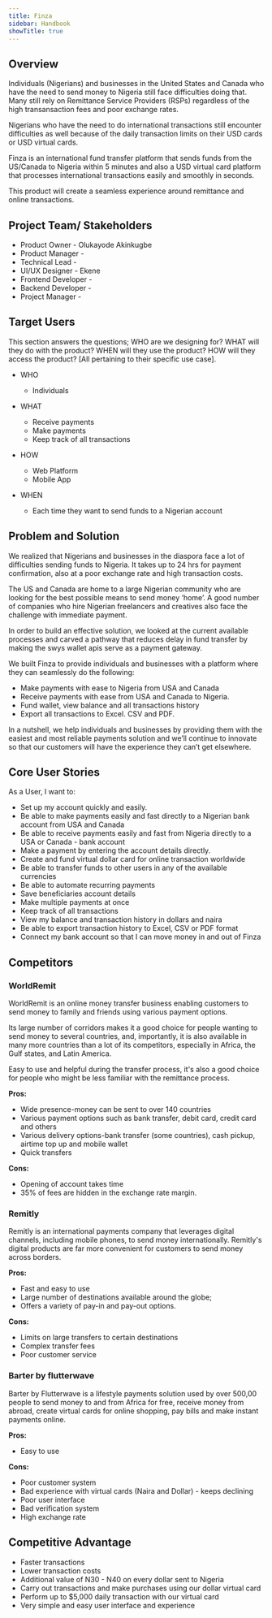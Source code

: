 ```yaml
---
title: Finza
sidebar: Handbook
showTitle: true
---
```


## Overview

Individuals (Nigerians) and businesses in the United States and Canada who have the need to send money to Nigeria still face difficulties doing that. Many still rely on Remittance Service Providers (RSPs) regardless of the high transansaction fees and poor exchange rates.

Nigerians who have the need to do international transactions still encounter difficulties as well because of the daily transaction limits on their USD cards or USD virtual cards.

Finza is an international fund transfer platform that sends funds from the US/Canada to Nigeria within 5 minutes and also a USD virtual card platform that processes international transactions easily and smoothly in seconds.

This product will create a seamless experience around remittance and online transactions.

##	Project Team/ Stakeholders

- Product Owner 	- Olukayode Akinkugbe
- Product Manager	 - 
- Technical Lead	 - 
- UI/UX Designer 	 - Ekene
- Frontend Developer - 
- Backend Developer  - 
- Project Manager       - 


## Target Users
This section answers the questions; WHO are we designing for? WHAT will they do with the product? WHEN will they use the product? HOW will they access the product? [All pertaining to their specific use case].

- WHO 
  - Individuals

- WHAT 
  - Receive payments
  - Make payments
  - Keep track of all transactions

- HOW
  - Web Platform
  - Mobile App

- WHEN
  - Each time they want to send funds to a Nigerian account


##	Problem and Solution
We realized that Nigerians and businesses in the diaspora face a lot of difficulties sending funds to Nigeria. It takes up to 24 hrs for payment confirmation, also at a poor exchange rate and high transaction costs. 

The US and Canada are home to a large Nigerian community who are  looking for the best possible means to send money ‘home’.  A good number of companies who hire Nigerian freelancers and creatives also face the challenge with immediate payment.

In order to build an effective solution, we looked at the current available processes and carved a pathway that reduces delay in fund transfer by making the swys wallet apis serve as a payment gateway.

We built Finza to provide individuals and businesses with a platform where they can seamlessly do the following:

- Make payments with ease to Nigeria from USA and Canada
- Receive payments with ease from USA and Canada to Nigeria.
- Fund wallet, view balance and all transactions history 
- Export all transactions to Excel. CSV and PDF. 

In a nutshell, we help individuals and businesses by providing them with the easiest and most reliable payments solution and we’ll continue to innovate so that our customers will have the experience they can’t get elsewhere.


## Core User Stories
As a User, I want to:

- Set up my account quickly and easily.
- Be able to make payments easily and fast directly to a Nigerian bank account from USA and Canada
- Be able to receive payments easily and fast from Nigeria directly to a USA or Canada - bank account
- Make a payment by entering the account details directly.
- Create and fund virtual dollar card for online transaction worldwide
- Be able to transfer funds to other users in any of the available currencies
- Be able to automate recurring payments
- Save beneficiaries account details 
- Make multiple payments at once
- Keep track of all transactions
- View my balance and transaction history in dollars and naira
- Be able to export transaction history to Excel, CSV or PDF format
- Connect my bank account so that I can move money in and out of Finza


## Competitors 

###	WorldRemit

WorldRemit is an online money transfer business enabling customers to send money to family and friends using various payment options. 

Its large number of corridors makes it a good choice for people wanting to send money to several countries, and, importantly, it is also available in many more countries than a lot of its competitors, especially in Africa, the Gulf states, and Latin America. 

Easy to use and helpful during the transfer process, it's also a good choice for people who might be less familiar with the remittance process.

**Pros:**
- Wide presence-money can be sent to over 140 countries
- Various payment options such as bank transfer, debit card, credit card and others
- Various delivery options-bank transfer (some countries), cash pickup, airtime top up and mobile wallet
- Quick transfers

**Cons:**
- Opening of account takes time
- 35% of fees are hidden in the exchange rate margin.


### Remitly

Remitly is an international payments company that leverages digital channels, including mobile phones, to send money internationally. 
Remitly's digital products are far more convenient for customers to send money across borders.

**Pros:**
- Fast and easy to use
- Large number of destinations available around the globe;
- Offers a variety of pay-in and pay-out options.


**Cons:**
- Limits on large transfers to certain destinations
- Complex transfer fees
- Poor customer service



###	Barter by flutterwave

Barter by Flutterwave is a lifestyle payments solution used by over 500,00 people to send money to and from Africa for free, receive money from abroad, create virtual cards for online shopping, pay bills and make instant payments online.

**Pros:**
- Easy to use

**Cons:**
- Poor customer system
- Bad experience with virtual cards (Naira and Dollar) - keeps declining
- Poor user interface
- Bad verification system
- High exchange rate


## Competitive Advantage

- Faster transactions
- Lower transaction costs
- Additional value of N30 - N40 on every dollar sent to Nigeria
- Carry out transactions and make purchases using our dollar virtual card
- Perform up to $5,000 daily transaction with our virtual card
- Very simple and easy user interface and experience








<!-- 

# Discoveries

As we improve our Product, it's key to have a guiding metric that we can all at Product & Engineering rally behind and measure our progress against. For the Product, this metric is **Discoveries**. The metric can be tracked in the [product dashboard][dashboard] and is reported weekly at PostHog News.

> 💡 Discoveries is different from Discovered Learnings. Discovered Learnings is used as a metric for activation and growth.

Generally, small teams should be making measurable impact towards improving this metric (not all teams, not all the time). It's okay for epics and sprints to have other intermediate (and probably more concrete) goals, but overall each team should be moving the metric as a whole.

## What is a Discovery?
The metric is defined [in this action][action]. The concept of the metric is users driving insights from PostHog, so any of these actions:
- Analyzing any insight. Analyzing means viewing for 10 seconds or more. Insights include: trends, funnels, paths, lifecycle, stickiness.
- Analyzing a recording. Watching a recording for 10 seconds or more.
- Analyzing a correlation analysis report. Analyzing means viewing for 10 seconds or more. 
- Analyzing a dashboard. Analyzing means viewing a dashboard for 10 seconds or more. Viewing a dashboard does not fire "insight analyzed" events for its dashboard items. _Introduced on Feb 21, 2022._


**Adding new insights**
We're continuously improving the product and it's inevitable that we'll add more more insights. When we add more insights, they should either fire the already existing "insight viewed" & "insight analyzed" events (with adjusted properties), or the new event should be added to the action definition. In either case, it's important to **update this document, so we have a clear log of when new insights were added.**


**Exclusions**
We exclude the following events from counting as they don't signal getting actual value from PostHog:
- Events done on test projects.
- Insights where it's the first component load (i.e. you just open the insights page and don't change any config nor move to any other insight).
  - Indirectly, this means we also don't count when a user shares an insight link and just opens that link. This is deliberate as we believe this is not about discovering a new insight, but rather collaboration.


## Additional context
- The metric is purposefully kept simple to make it easy to action and avoid complex edge cases in an already ambiguous landscape (product changes all the time).
- Why not _Discovered Learnings_? It seems to have a higher correlation to retention, but:
  - It limits us only to trends and funnels, and users drive value from a variety of other sources. We're particularly investing in providing more value in others parts of the app too.
  - While Discovered Learnings seems to lead to higher levels of retention percentually, in absolute numbers we retain more users through Discoveries (1).
  - Counts when users open an insight shared by another user (direct link).
- Caveat: This metric also captures any value from Marketing efforts. As we start to invest more in user acquisition, we'll need to isolate the effect from Marketing in this Product metric.


(1): _A test carried out on Oct 6 with cohorts from Aug 8 to Aug 29, 2021 revealed that Discoveries show 2.3x more retained users (in absolute numbers) and had an F1-score 33% higher than for Discovered Learnings._

[dashboard]: https://app.posthog.com/dashboard/14719
[action]: https://app.posthog.com/action/10784 -->
